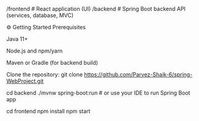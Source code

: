 /frontend    # React application (UI)
/backend     # Spring Boot backend API (services, database, MVC)


⚙️ Getting Started
Prerequisites

Java 11+

Node.js and npm/yarn

Maven or Gradle (for backend build)


Clone the repository:
git clone https://github.com/Parvez-Shaik-6/spring-WebProject.git


cd backend
./mvnw spring-boot:run  # or use your IDE to run Spring Boot app

cd frontend
npm install
npm start



